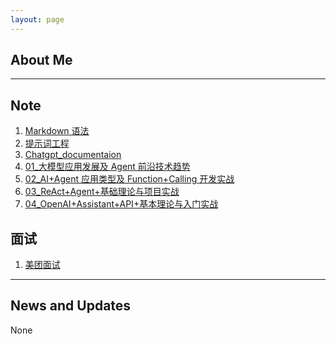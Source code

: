 ```yaml
---
layout: page
---
```


## About Me

---

## Note

1. [Markdown 语法](/Note_file/Markdown语法.md)
2. [提示词工程](/Note_file/大模型学习/提示词工程.md)
3. [Chatgpt_documentaion](/Note_file/chatgpt内容/chatgpt_documentation.md)
4. [01\_大模型应用发展及 Agent 前沿技术趋势](/Note_file/大模型与Agent开发实战/01大模型应用发展及Agent前沿技术趋势.md)
5. [02\_AI+Agent 应用类型及 Function+Calling 开发实战](/Note_File/大模型与Agent开发实战/02AI\+Agent应用类型及Function\+Calling开发实战.md)
6. [03\_ReAct+Agent+基础理论与项目实战](/Note_File/大模型与Agent开发实战/03ReAct\+Agent\+基础理论与项目实战.md)
7. [04_OpenAI+Assistant+API+基本理论与入门实战](/Note_File/大模型与Agent开发实战/04OpenAI\+Assistant\+API+基本理论与入门实战.md)

## 面试

1. [美团面试](/Note_file/面经/美团面试.md)

---

## News and Updates

None

<!-- <img src="./images/wanglanjun.png" class="floatpic" width="360" height="480"> -->

<!-- Lanjun Wang is a researcher and doctoral supervisor at the School of New Media and Communication, Tianjin University. Her research interests include data governance, data mining and trusted artificial intelligence. She received her Bachelor of Science and Doctor of Engineering degrees from Tsinghua University. After graduation, she worked as a senior senior research fellow at IBM and a technical expert at Huawei. As the trusted person in charge of Huawei cloud model, he established the industry’s first security standard for implementing artificial intelligence cloud services. She has published more than 40 high-level papers, Google index more than 1100 times, has granted 25 patents, and served as a reviewer for many top international journals and a member of the relevant top conferences and other program committees. In addition, she has maintained long-term cooperative relations with famous universities at home and abroad as well as well-known domestic technology enterprises.

If you are interested in my research and want to sign up for my PhD, please feel free to contact me by email. -->

<!-- --- -->

<!-- ## Research Interests
<!-- 可信人工智能：包括人工智能系统可解释性、鲁棒性、公平性与偏见、可问责性等保障人工智能系统安全发展面临一系列新技术，主要关注媒体内容推荐与传播的场景。

数据治理：包括数据隐私保护、数据价值评估、数据清洗等技术，使得最大限度的挖掘数据传播价值，同时构筑数据安全堤坝。 -->

<!-- ---
## Work experience
- **2017.5-2021.10:** 华为技术有限公司, 技术专家
- **2021.10-至今:** 天津大学, 研究员,博士生导师

<br>

## Academic Background
- **2016.2-2017.5:** 加拿大滑铁卢大学, 博士后
- **2011.7-2016.1:** IBM中国研究院, 高级主任研究员
- **2008-2009:** 美国加州大学伯克利分校, 加州先进交通技术研究所, 国家留学基金委公派交换生
- **2005-2011:** 清华大学, 电子工程系, 博士
- **2001-2005:** 清华大学, 基础科学（数学物理方向）, 理学学士


---
<!-- ## News and Updates
None
 -->
